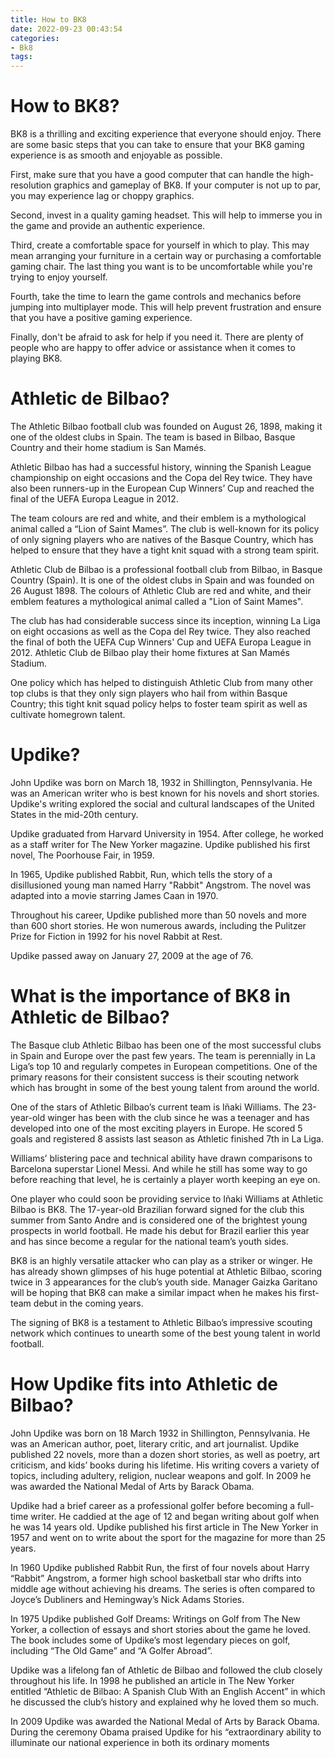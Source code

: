 ```yaml
---
title: How to BK8 
date: 2022-09-23 00:43:54
categories:
- Bk8
tags:
---
```



#  How to BK8? 

BK8 is a thrilling and exciting experience that everyone should enjoy. There are some basic steps that you can take to ensure that your BK8 gaming experience is as smooth and enjoyable as possible.

First, make sure that you have a good computer that can handle the high-resolution graphics and gameplay of BK8. If your computer is not up to par, you may experience lag or choppy graphics.

Second, invest in a quality gaming headset. This will help to immerse you in the game and provide an authentic experience.

Third, create a comfortable space for yourself in which to play. This may mean arranging your furniture in a certain way or purchasing a comfortable gaming chair. The last thing you want is to be uncomfortable while you're trying to enjoy yourself.

Fourth, take the time to learn the game controls and mechanics before jumping into multiplayer mode. This will help prevent frustration and ensure that you have a positive gaming experience.

Finally, don't be afraid to ask for help if you need it. There are plenty of people who are happy to offer advice or assistance when it comes to playing BK8.

#  Athletic de Bilbao?

The Athletic Bilbao football club was founded on August 26, 1898, making it one of the oldest clubs in Spain. The team is based in Bilbao, Basque Country and their home stadium is San Mamés.

Athletic Bilbao has had a successful history, winning the Spanish League championship on eight occasions and the Copa del Rey twice. They have also been runners-up in the European Cup Winners’ Cup and reached the final of the UEFA Europa League in 2012.

The team colours are red and white, and their emblem is a mythological animal called a “Lion of Saint Mames”. The club is well-known for its policy of only signing players who are natives of the Basque Country, which has helped to ensure that they have a tight knit squad with a strong team spirit.

Athletic Club de Bilbao is a professional football club from Bilbao, in Basque Country (Spain). It is one of the oldest clubs in Spain and was founded on 26 August 1898. The colours of Athletic Club are red and white, and their emblem features a mythological animal called a "Lion of Saint Mames". 

The club has had considerable success since its inception, winning La Liga on eight occasions as well as the Copa del Rey twice. They also reached the final of both the UEFA Cup Winners' Cup and UEFA Europa League in 2012. Athletic Club de Bilbao play their home fixtures at San Mamés Stadium. 

One policy which has helped to distinguish Athletic Club from many other top clubs is that they only sign players who hail from within Basque Country; this tight knit squad policy helps to foster team spirit as well as cultivate homegrown talent.

#  Updike?

John Updike was born on March 18, 1932 in Shillington, Pennsylvania. He was an American writer who is best known for his novels and short stories. Updike's writing explored the social and cultural landscapes of the United States in the mid-20th century.

Updike graduated from Harvard University in 1954. After college, he worked as a staff writer for The New Yorker magazine. Updike published his first novel, The Poorhouse Fair, in 1959.

In 1965, Updike published Rabbit, Run, which tells the story of a disillusioned young man named Harry "Rabbit" Angstrom. The novel was adapted into a movie starring James Caan in 1970.

Throughout his career, Updike published more than 50 novels and more than 600 short stories. He won numerous awards, including the Pulitzer Prize for Fiction in 1992 for his novel Rabbit at Rest.

Updike passed away on January 27, 2009 at the age of 76.

#  What is the importance of BK8 in Athletic de Bilbao?

The Basque club Athletic Bilbao has been one of the most successful clubs in Spain and Europe over the past few years. The team is perennially in La Liga’s top 10 and regularly competes in European competitions. One of the primary reasons for their consistent success is their scouting network which has brought in some of the best young talent from around the world.

One of the stars of Athletic Bilbao’s current team is Iñaki Williams. The 23-year-old winger has been with the club since he was a teenager and has developed into one of the most exciting players in Europe. He scored 5 goals and registered 8 assists last season as Athletic finished 7th in La Liga.

Williams’ blistering pace and technical ability have drawn comparisons to Barcelona superstar Lionel Messi. And while he still has some way to go before reaching that level, he is certainly a player worth keeping an eye on.

One player who could soon be providing service to Iñaki Williams at Athletic Bilbao is BK8. The 17-year-old Brazilian forward signed for the club this summer from Santo Andre and is considered one of the brightest young prospects in world football. He made his debut for Brazil earlier this year and has since become a regular for the national team’s youth sides.

BK8 is an highly versatile attacker who can play as a striker or winger. He has already shown glimpses of his huge potential at Athletic Bilbao, scoring twice in 3 appearances for the club’s youth side. Manager Gaizka Garitano will be hoping that BK8 can make a similar impact when he makes his first-team debut in the coming years.

The signing of BK8 is a testament to Athletic Bilbao’s impressive scouting network which continues to unearth some of the best young talent in world football.

#  How Updike fits into Athletic de Bilbao?

John Updike was born on 18 March 1932 in Shillington, Pennsylvania. He was an American author, poet, literary critic, and art journalist. Updike published 22 novels, more than a dozen short stories, as well as poetry, art criticism, and kids’ books during his lifetime. His writing covers a variety of topics, including adultery, religion, nuclear weapons and golf. In 2009 he was awarded the National Medal of Arts by Barack Obama.

Updike had a brief career as a professional golfer before becoming a full-time writer. He caddied at the age of 12 and began writing about golf when he was 14 years old. Updike published his first article in The New Yorker in 1957 and went on to write about the sport for the magazine for more than 25 years.

In 1960 Updike published Rabbit Run, the first of four novels about Harry “Rabbit” Angstrom, a former high school basketball star who drifts into middle age without achieving his dreams. The series is often compared to Joyce’s Dubliners and Hemingway’s Nick Adams Stories.

In 1975 Updike published Golf Dreams: Writings on Golf from The New Yorker, a collection of essays and short stories about the game he loved. The book includes some of Updike’s most legendary pieces on golf, including “The Old Game” and “A Golfer Abroad”.

Updike was a lifelong fan of Athletic de Bilbao and followed the club closely throughout his life. In 1998 he published an article in The New Yorker entitled “Athletic de Bilbao: A Spanish Club With an English Accent” in which he discussed the club’s history and explained why he loved them so much.

In 2009 Updike was awarded the National Medal of Arts by Barack Obama. During the ceremony Obama praised Updike for his “extraordinary ability to illuminate our national experience in both its ordinary moments 